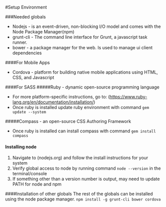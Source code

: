 #Setup Environment

###Needed globals

+ Nodejs - is an event-driven, non-blocking I/O model and comes with the Node Package Manager(npm)
+ grunt-cli - The command line interface for Grunt, a javascript task runner.
+ bower - a package manager for the web. Is used to manage ui client dependencies

####For Mobile Apps
+ Cordova - platform for building native mobile applications using HTML, CSS, and Javascript

####For SASS
#####Ruby - dynamic open-source programming language
+ For more platform-specific instructions, go to: (https://www.ruby-lang.org/en/documentation/installation/)
+ Once ruby is installed update ruby environment with command `gem update --system`

#####Compass - an open-source CSS Authoring Framework
+ Once ruby is installed can install compass with command `gem install compass`

#### Installing node
1. Navigate to (nodejs.org) and follow the install instructions for your system
2. Verify global access to node by running command `node --version` in the terminal/console
3. If something other than a version number is output, may need to update PATH for node and npm

####Installation of other globals
The rest of the globals can be installed using the node package manager.
`npm install -g grunt-cli bower cordova`
